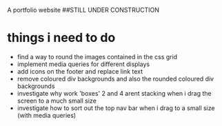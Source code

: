 
A portfolio website
##STILL UNDER CONSTRUCTION

# things i need to do

- find a way to round the images contained in the css grid
- implement media queries for different displays
- add icons on the footer and replace link text
- remove coloured div backgrounds and also the rounded coloured div backgrounds
- investigate why work 'boxes' 2 and 4 arent stacking when i drag the screen to a much small size
- investigate how to sort out the top nav bar when i drag to a small size (with media queries)
